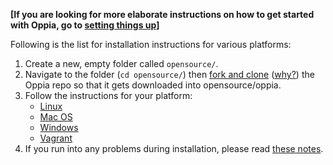 __[If you are looking for more elaborate instructions on how to get started with Oppia, go to [setting things up](https://github.com/oppia/oppia/wiki/Contributing-code-to-Oppia#setting-things-up)]__

Following is the list for installation instructions for various platforms:
1. Create a new, empty folder called `opensource/`. 
2. Navigate to the folder (`cd opensource/`) then [fork and clone](https://github.com/oppia/oppia/wiki/Fork-and-Clone-Oppia) ([why?](https://github.com/oppia/oppia/wiki/Why-fork-and-clone-Oppia%3F)) the Oppia repo so that it gets downloaded into opensource/oppia.
3. Follow the instructions for your platform:
   * [Linux](https://github.com/oppia/oppia/wiki/Installing-Oppia-%28Linux%29)
   * [Mac OS](https://github.com/oppia/oppia/wiki/Installing-Oppia-%28Mac-OS%29)
   * [Windows](https://github.com/oppia/oppia/wiki/Installing-Oppia-%28Windows%29)
   * [Vagrant](https://github.com/oppia/oppia/wiki/Installing-Oppia%28Vagrant%29)
4. If you run into any problems during installation, please read [these notes](https://github.com/oppia/oppia/wiki/Issues-with-installation%3F).
